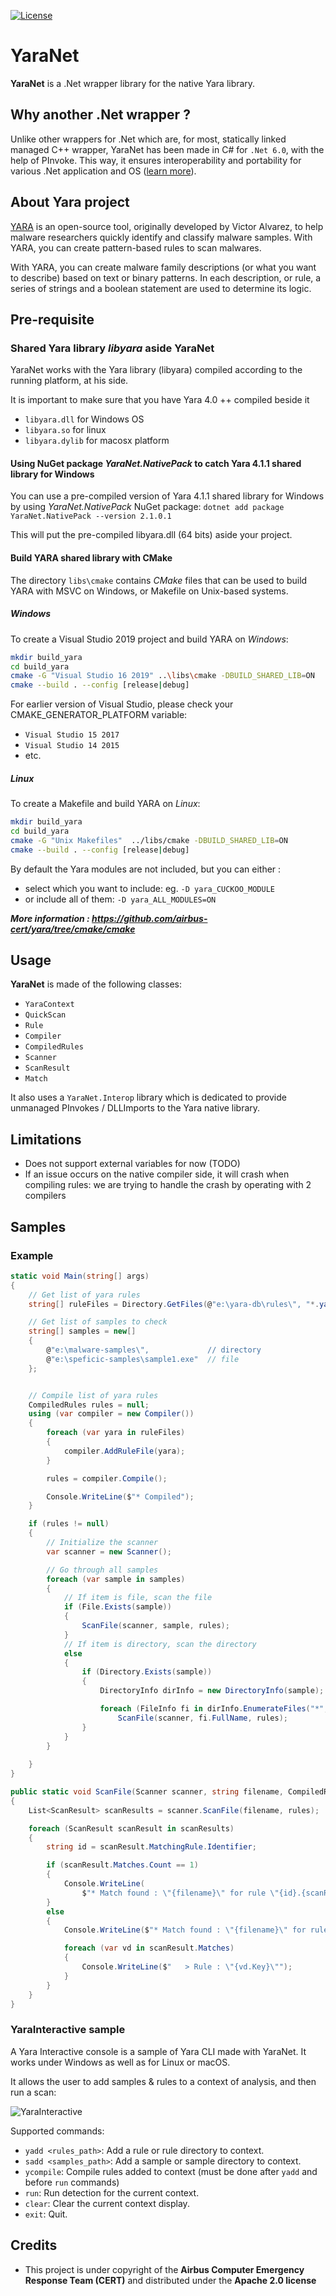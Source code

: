 [![License](https://img.shields.io/badge/License-Apache%202.0-blue.svg)](https://opensource.org/licenses/Apache-2.0)

# YaraNet

**YaraNet** is a .Net wrapper library for the native Yara library. 

## Why another .Net wrapper ?
Unlike other wrappers for .Net which are, for most, statically linked managed C++ wrapper, 
YaraNet has been made in C# for `.Net 6.0`, with the help of PInvoke. 
This way, it ensures interoperability and portability for various .Net application and OS ([learn more](INTEROP.md)).

## About Yara project
[YARA](https://virustotal.github.io/yara/) is an open-source tool, originally developed by Victor Alvarez, to help malware researchers quickly identify and classify malware samples. With YARA, you 
can create pattern-based rules to scan malwares.

With YARA, you can create malware family descriptions (or what you want to describe) based on text or binary patterns. In each description, or rule, a series of strings and a boolean statement are used to determine its logic.

## Pre-requisite

### Shared Yara library *libyara* aside YaraNet
YaraNet works with the Yara library (libyara) compiled according to the running platform, at his side.

It is important to make sure that you have Yara 4.0 ++ compiled beside it
- `libyara.dll` for Windows OS
- `libyara.so` for linux
- `libyara.dylib` for macosx platform


#### Using NuGet package *YaraNet.NativePack* to catch Yara 4.1.1 shared library for Windows

You can use a pre-compiled version of Yara 4.1.1 shared library for Windows by using *YaraNet.NativePack* NuGet package:
`dotnet add package YaraNet.NativePack --version 2.1.0.1`

This will put the pre-compiled libyara.dll (64 bits) aside your project.

#### Build YARA shared library with CMake
The directory `libs\cmake` contains *CMake* files that can be used to build YARA with MSVC on Windows, or Makefile on Unix-based systems.

##### Windows
To create  a Visual Studio 2019 project and build YARA on _Windows_:

```bash
mkdir build_yara
cd build_yara
cmake -G "Visual Studio 16 2019" ..\libs\cmake -DBUILD_SHARED_LIB=ON
cmake --build . --config [release|debug]
```

For earlier version of Visual Studio, please check your CMAKE_GENERATOR_PLATFORM variable:
- `Visual Studio 15 2017`
- `Visual Studio 14 2015`
- etc.

##### Linux
To create a Makefile and build YARA on _Linux_:

```bash
mkdir build_yara
cd build_yara
cmake -G "Unix Makefiles"  ../libs/cmake -DBUILD_SHARED_LIB=ON
cmake --build . --config [release|debug]
```

By default the Yara modules are not included, but you can either :
- select which you want to include: eg. `-D yara_CUCKOO_MODULE`
- or include all of them:  `-D yara_ALL_MODULES=ON`

***More information : https://github.com/airbus-cert/yara/tree/cmake/cmake***

## Usage

**YaraNet** is made of the following classes:
- `YaraContext`
- `QuickScan`
- `Rule`
- `Compiler`
- `CompiledRules`
- `Scanner`
- `ScanResult`
- `Match`

It also uses a `YaraNet.Interop` library which is dedicated to provide unmanaged PInvokes / DLLImports to the Yara native library.

## Limitations
- Does not support external variables for now (TODO)
- If an issue occurs on the native compiler side, it will crash when compiling rules: we are trying to handle the crash by operating with 2 compilers

## Samples

### Example
```C#
static void Main(string[] args)
{
    // Get list of yara rules
    string[] ruleFiles = Directory.GetFiles(@"e:\yara-db\rules\", "*.yara", SearchOption.AllDirectories).ToArray();

    // Get list of samples to check
    string[] samples = new[]
    {
        @"e:\malware-samples\",             // directory
        @"e:\speficic-samples\sample1.exe"  // file
    };


    // Compile list of yara rules
    CompiledRules rules = null;
    using (var compiler = new Compiler())
    {
        foreach (var yara in ruleFiles)
        {
            compiler.AddRuleFile(yara);
        }

        rules = compiler.Compile();

        Console.WriteLine($"* Compiled");
    }

    if (rules != null)
    {
        // Initialize the scanner
        var scanner = new Scanner();

        // Go through all samples
        foreach (var sample in samples)
        {
            // If item is file, scan the file
            if (File.Exists(sample))
            {
                ScanFile(scanner, sample, rules);
            }
            // If item is directory, scan the directory
            else
            {
                if (Directory.Exists(sample))
                {
                    DirectoryInfo dirInfo = new DirectoryInfo(sample);

                    foreach (FileInfo fi in dirInfo.EnumerateFiles("*", SearchOption.AllDirectories))
                        ScanFile(scanner, fi.FullName, rules);
                }
            }
        }
                
    }
}

public static void ScanFile(Scanner scanner, string filename, CompiledRules rules)
{
    List<ScanResult> scanResults = scanner.ScanFile(filename, rules);

    foreach (ScanResult scanResult in scanResults)
    {
        string id = scanResult.MatchingRule.Identifier;

        if (scanResult.Matches.Count == 1)
        {
            Console.WriteLine(
                $"* Match found : \"{filename}\" for rule \"{id}.{scanResult.Matches.First().Key}\"");
        }
        else
        {
            Console.WriteLine($"* Match found : \"{filename}\" for rule \"{id}\":");

            foreach (var vd in scanResult.Matches)
            {
                Console.WriteLine($"   > Rule : \"{vd.Key}\"");
            }
        }
    }
}
```

### YaraInteractive sample

A Yara Interactive console is a sample of Yara CLI made with YaraNet. It works under Windows as well as for Linux or macOS.

It allows the user to add samples & rules to a context of analysis, and then run a scan:

![YaraInteractive](Resources/yara-interactive.png)

Supported commands:
- `yadd <rules_path>`: Add a rule or rule directory to context.
- `sadd <samples_path>`: Add a sample or sample directory to context.
- `ycompile`: Compile rules added to context (must be done after `yadd` and before `run` commands)
- `run`: Run detection for the current context.
- `clear`: Clear the current context display.
- `exit`: Quit.

## Credits
- This project is under copyright of the **Airbus Computer Emergency Response Team (CERT)** and distributed under the **Apache 2.0 license**
